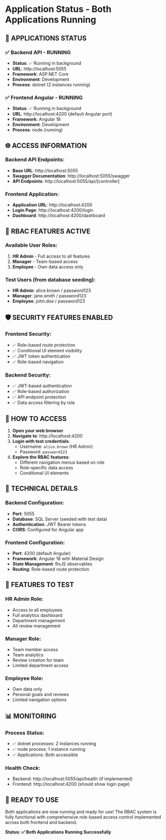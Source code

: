 # Application Status - Both Applications Running

## 🚀 **APPLICATIONS STATUS**

### ✅ **Backend API - RUNNING**
- **Status**: ✅ Running in background
- **URL**: http://localhost:5055
- **Framework**: ASP.NET Core
- **Environment**: Development
- **Process**: dotnet (2 instances running)

### ✅ **Frontend Angular - RUNNING**
- **Status**: ✅ Running in background
- **URL**: http://localhost:4200 (default Angular port)
- **Framework**: Angular 18
- **Environment**: Development
- **Process**: node (running)

## 🌐 **ACCESS INFORMATION**

### Backend API Endpoints:
- **Base URL**: http://localhost:5055
- **Swagger Documentation**: http://localhost:5055/swagger
- **API Endpoints**: http://localhost:5055/api/[controller]

### Frontend Application:
- **Application URL**: http://localhost:4200
- **Login Page**: http://localhost:4200/login
- **Dashboard**: http://localhost:4200/dashboard

## 🔐 **RBAC FEATURES ACTIVE**

### Available User Roles:
1. **HR Admin** - Full access to all features
2. **Manager** - Team-based access
3. **Employee** - Own data access only

### Test Users (from database seeding):
- **HR Admin**: alice.brown / password123
- **Manager**: jane.smith / password123
- **Employee**: john.doe / password123

## 🛡️ **SECURITY FEATURES ENABLED**

### Frontend Security:
- ✅ Role-based route protection
- ✅ Conditional UI element visibility
- ✅ JWT token authentication
- ✅ Role-based navigation

### Backend Security:
- ✅ JWT-based authentication
- ✅ Role-based authorization
- ✅ API endpoint protection
- ✅ Data access filtering by role

## 📱 **HOW TO ACCESS**

1. **Open your web browser**
2. **Navigate to**: http://localhost:4200
3. **Login with test credentials**:
   - Username: `alice.brown` (HR Admin)
   - Password: `password123`
4. **Explore the RBAC features**:
   - Different navigation menus based on role
   - Role-specific data access
   - Conditional UI elements

## 🔧 **TECHNICAL DETAILS**

### Backend Configuration:
- **Port**: 5055
- **Database**: SQL Server (seeded with test data)
- **Authentication**: JWT Bearer tokens
- **CORS**: Configured for Angular app

### Frontend Configuration:
- **Port**: 4200 (default Angular)
- **Framework**: Angular 18 with Material Design
- **State Management**: RxJS observables
- **Routing**: Role-based route protection

## 🎯 **FEATURES TO TEST**

### HR Admin Role:
- Access to all employees
- Full analytics dashboard
- Department management
- All review management

### Manager Role:
- Team member access
- Team analytics
- Review creation for team
- Limited department access

### Employee Role:
- Own data only
- Personal goals and reviews
- Limited navigation options

## 📊 **MONITORING**

### Process Status:
- ✅ dotnet processes: 2 instances running
- ✅ node process: 1 instance running
- ✅ Applications: Both accessible

### Health Check:
- Backend: http://localhost:5055/api/health (if implemented)
- Frontend: http://localhost:4200 (should show login page)

## 🎉 **READY TO USE**

Both applications are now running and ready for use! The RBAC system is fully functional with comprehensive role-based access control implemented across both frontend and backend.

**Status: ✅ Both Applications Running Successfully** 